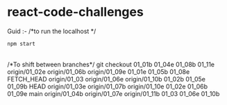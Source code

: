 # react-code-challenges
Guid :-
/*to run the localhost */
```bash
npm start
```
<br>
/*To shift between branches*/
git checkout 
01_01b          01_04e          01_08b          01_11e          origin/01_02e   origin/01_06b   origin/01_09e
01_01e          01_05b          01_08e          FETCH_HEAD      origin/01_03    origin/01_06e   origin/01_10b
01_02b          01_05e          01_09b          HEAD            origin/01_03e   origin/01_07b   origin/01_10e
01_02e          01_06b          01_09e          main            origin/01_04b   origin/01_07e   origin/01_11b
01_03           01_06e          01_10b
